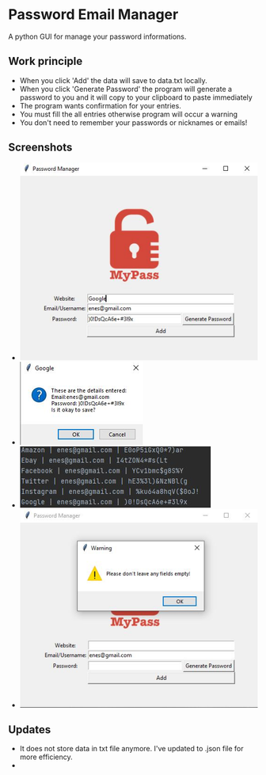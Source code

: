 # Password Email Manager
A python GUI for manage your password informations.

## Work principle
- When you click 'Add' the data will save to data.txt locally. 
- When you click 'Generate Password' the program will generate a password to you and it will copy to your clipboard to paste immediately
- The program wants confirmation for your entries.
- You must fill the all entries otherwise program will occur a warning
- You don't need to remember your passwords or nicknames or emails!

## Screenshots
- ![](https://github.com/eneeesyk/Password-Email-Manager/blob/main/password_manager_screenshots/pass_manager1.JPG)
- ![](https://github.com/eneeesyk/Password-Email-Manager/blob/main/password_manager_screenshots/pass.JPG)
- ![](https://github.com/eneeesyk/Password-Email-Manager/blob/main/password_manager_screenshots/pass_3.JPG)
- ![](https://github.com/eneeesyk/Password-Email-Manager/blob/main/password_manager_screenshots/pass4.JPG)

## Updates
- It does not store data in txt file anymore. I've updated to .json file for more efficiency.
- 
